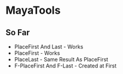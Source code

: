 # MayaTools
## So Far
* PlaceFirst And Last     - Works
* PlaceFirst              - Works
* PlaceLast               - Same Result As PlaceFirst
* F-PlaceFirst And F-Last - Created at First
